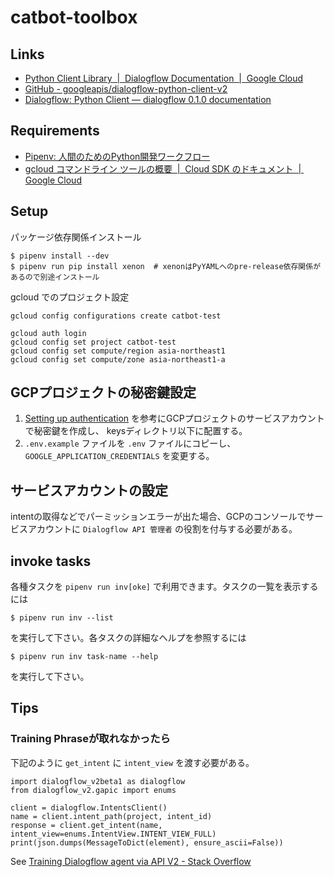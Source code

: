 catbot-toolbox
==============


Links
-----

- [Python Client Library  |  Dialogflow Documentation  |  Google Cloud](https://cloud.google.com/dialogflow/docs/reference/libraries/python)
- [GitHub - googleapis/dialogflow-python-client-v2](https://github.com/googleapis/dialogflow-python-client-v2)
- [Dialogflow: Python Client — dialogflow 0.1.0 documentation](https://dialogflow-python-client-v2.readthedocs.io/en/latest/)


Requirements
------------

- [Pipenv: 人間のためのPython開発ワークフロー](https://pipenv-ja.readthedocs.io/ja/translate-ja/)
- [gcloud コマンドライン ツールの概要  |  Cloud SDK のドキュメント  |  Google Cloud](https://cloud.google.com/sdk/gcloud/)


Setup
-----

パッケージ依存関係インストール

```
$ pipenv install --dev
$ pipenv run pip install xenon  # xenonはPyYAMLへのpre-release依存関係があるので別途インストール
```

gcloud でのプロジェクト設定


```
gcloud config configurations create catbot-test

gcloud auth login
gcloud config set project catbot-test
gcloud config set compute/region asia-northeast1
gcloud config set compute/zone asia-northeast1-a
```


GCPプロジェクトの秘密鍵設定
---------------------------

1. [Setting up authentication](https://dialogflow.com/docs/reference/v2-auth-setup) を参考にGCPプロジェクトのサービスアカウントで秘密鍵を作成し、 keysディレクトリ以下に配置する。
2. `.env.example` ファイルを `.env` ファイルにコピーし、 `GOOGLE_APPLICATION_CREDENTIALS` を変更する。


サービスアカウントの設定
------------------------

intentの取得などでパーミッションエラーが出た場合、GCPのコンソールでサービスアカウントに `Dialogflow API 管理者` の役割を付与する必要がある。


invoke tasks
------------

各種タスクを `pipenv run inv[oke]` で利用できます。タスクの一覧を表示するには

```
$ pipenv run inv --list
```

を実行して下さい。各タスクの詳細なヘルプを参照するには

```
$ pipenv run inv task-name --help
```

を実行して下さい。


Tips 
----

### Training Phraseが取れなかったら

下記のように `get_intent` に `intent_view` を渡す必要がある。

```
import dialogflow_v2beta1 as dialogflow
from dialogflow_v2.gapic import enums

client = dialogflow.IntentsClient()
name = client.intent_path(project, intent_id)
response = client.get_intent(name, intent_view=enums.IntentView.INTENT_VIEW_FULL)
print(json.dumps(MessageToDict(element), ensure_ascii=False))
```

See [Training Dialogflow agent via API V2 - Stack Overflow](https://stackoverflow.com/questions/50149514/training-dialogflow-agent-via-api-v2)
